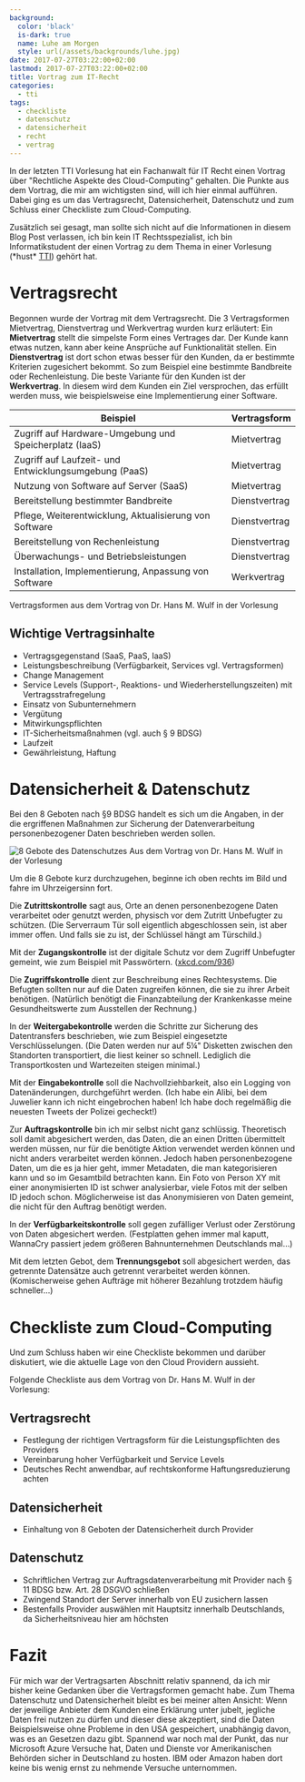 ```yaml
---
background:
  color: 'black'
  is-dark: true
  name: Luhe am Morgen
  style: url(/assets/backgrounds/luhe.jpg)
date: 2017-07-27T03:22:00+02:00
lastmod: 2017-07-27T03:22:00+02:00
title: Vortrag zum IT-Recht
categories:
  - tti
tags:
  - checkliste
  - datenschutz
  - datensicherheit
  - recht
  - vertrag
---
```

In der letzten TTI Vorlesung hat ein Fachanwalt für IT Recht einen Vortrag über "Rechtliche Aspekte des Cloud-Computing" gehalten.
Die Punkte aus dem Vortrag, die mir am wichtigsten sind, will ich hier einmal aufführen.
Dabei ging es um das Vertragsrecht, Datensicherheit, Datenschutz und zum Schluss einer Checkliste zum Cloud-Computing.
<!-- more -->

Zusätzlich sei gesagt, man sollte sich nicht auf die Informationen in diesem Blog Post verlassen, ich bin kein IT Rechtsspezialist, ich bin Informatikstudent der einen Vortrag zu dem Thema in einer Vorlesung (\*hust\* [TTI](/categories/tti)) gehört hat.

# Vertragsrecht
Begonnen wurde der Vortrag mit dem Vertragsrecht.
Die 3 Vertragsformen Mietvertrag, Dienstvertrag und Werkvertrag wurden kurz erläutert:
Ein **Mietvertrag** stellt die simpelste Form eines Vertrages dar.
Der Kunde kann etwas nutzen, kann aber keine Ansprüche auf Funktionalität stellen.
Ein **Dienstvertrag** ist dort schon etwas besser für den Kunden, da er bestimmte Kriterien zugesichert bekommt.
So zum Beispiel eine bestimmte Bandbreite oder Rechenleistung.
Die beste Variante für den Kunden ist der **Werkvertrag**.
In diesem wird dem Kunden ein Ziel versprochen, das erfüllt werden muss, wie beispielsweise eine Implementierung einer Software.

| Beispiel | Vertragsform |
| --- | --- |
| Zugriff auf Hardware-Umgebung und Speicherplatz (IaaS) | Mietvertrag |
| Zugriff auf Laufzeit- und Entwicklungsumgebung (PaaS) | Mietvertrag |
| Nutzung von Software auf Server (SaaS) | Mietvertrag |
| Bereitstellung bestimmter Bandbreite | Dienstvertrag |
| Pflege, Weiterentwicklung, Aktualisierung von Software | Dienstvertrag |
| Bereitstellung von Rechenleistung | Dienstvertrag |
| Überwachungs- und Betriebsleistungen | Dienstvertrag |
| Installation, Implementierung, Anpassung von Software | Werkvertrag |
Vertragsformen aus dem Vortrag von Dr. Hans M. Wulf in der Vorlesung

## Wichtige Vertragsinhalte
- Vertragsgegenstand (SaaS, PaaS, IaaS)
- Leistungsbeschreibung (Verfügbarkeit, Services vgl. Vertragsformen)
- Change Management
- Service Levels (Support-, Reaktions- und Wiederherstellungszeiten) mit Vertragsstrafregelung
- Einsatz von Subunternehmern
- Vergütung
- Mitwirkungspflichten
- IT-Sicherheitsmaßnahmen (vgl. auch § 9 BDSG)
- Laufzeit
- Gewährleistung, Haftung

# Datensicherheit & Datenschutz

Bei den 8 Geboten nach §9 BDSG handelt es sich um die Angaben, in der die ergriffenen Maßnahmen zur Sicherung der Datenverarbeitung personenbezogener Daten beschrieben werden sollen.

![8 Gebote des Datenschutzes](/assets/2017/07/datenschutz.jpg)
Aus dem Vortrag von Dr. Hans M. Wulf in der Vorlesung

Um die 8 Gebote kurz durchzugehen, beginne ich oben rechts im Bild und fahre im Uhrzeigersinn fort.

Die **Zutrittskontrolle** sagt aus, Orte an denen personenbezogene Daten verarbeitet oder genutzt werden, physisch vor dem Zutritt Unbefugter zu schützen.
(Die Serverraum Tür soll eigentlich abgeschlossen sein, ist aber immer offen. Und falls sie zu ist, der Schlüssel hängt am Türschild.)

Mit der **Zugangskontrolle** ist der digitale Schutz vor dem Zugriff Unbefugter gemeint, wie zum Beispiel mit Passwörtern.
([xkcd.com/936](//www.xkcd.com/936/))

Die **Zugriffskontrolle** dient zur Beschreibung eines Rechtesystems.
Die Befugten sollten nur auf die Daten zugreifen können, die sie zu ihrer Arbeit benötigen.
(Natürlich benötigt die Finanzabteilung der Krankenkasse meine Gesundheitswerte zum Ausstellen der Rechnung.)

In der **Weitergabekontrolle** werden die Schritte zur Sicherung des Datentransfers beschrieben, wie zum Beispiel eingesetzte Verschlüsselungen.
(Die Daten werden nur auf 5¼" Disketten zwischen den Standorten transportiert, die liest keiner so schnell. Lediglich die Transportkosten und Wartezeiten steigen minimal.)

Mit der **Eingabekontrolle** soll die Nachvollziehbarkeit, also ein Logging von Datenänderungen, durchgeführt werden.
(Ich habe ein Alibi, bei dem Juwelier kann ich nicht eingebrochen haben! Ich habe doch regelmäßig die neuesten Tweets der Polizei gecheckt!)

Zur **Auftragskontrolle** bin ich mir selbst nicht ganz schlüssig.
Theoretisch soll damit abgesichert werden, das Daten, die an einen Dritten übermittelt werden müssen, nur für die benötigte Aktion verwendet werden können und nicht anders verarbeitet werden können.
Jedoch haben personenbezogene Daten, um die es ja hier geht, immer Metadaten, die man kategorisieren kann und so im Gesamtbild betrachten kann.
Ein Foto von Person XY mit einer anonymisierten ID ist schwer analysierbar, viele Fotos mit der selben ID jedoch schon.
Möglicherweise ist das Anonymisieren von Daten gemeint, die nicht für den Auftrag benötigt werden.

In der **Verfügbarkeitskontrolle** soll gegen zufälliger Verlust oder Zerstörung von Daten abgesichert werden.
(Festplatten gehen immer mal kaputt, WannaCry passiert jedem größeren Bahnunternehmen Deutschlands mal…)

Mit dem letzten Gebot, dem **Trennungsgebot** soll abgesichert werden, das getrennte Datensätze auch getrennt verarbeitet werden können.
(Komischerweise gehen Aufträge mit höherer Bezahlung trotzdem häufig schneller…)


# Checkliste zum Cloud-Computing

Und zum Schluss haben wir eine Checkliste bekommen und darüber diskutiert, wie die aktuelle Lage von den Cloud Providern aussieht.

Folgende Checkliste aus dem Vortrag von Dr. Hans M. Wulf in der Vorlesung:

## Vertragsrecht
- Festlegung der richtigen Vertragsform für die Leistungspflichten des Providers
- Vereinbarung hoher Verfügbarkeit und Service Levels
- Deutsches Recht anwendbar, auf rechtskonforme Haftungsreduzierung achten

## Datensicherheit
- Einhaltung von 8 Geboten der Datensicherheit durch Provider

## Datenschutz
- Schriftlichen Vertrag zur Auftragsdatenverarbeitung mit Provider nach § 11 BDSG bzw. Art. 28 DSGVO schließen
- Zwingend Standort der Server innerhalb von EU zusichern lassen
- Bestenfalls Provider auswählen mit Hauptsitz innerhalb Deutschlands, da Sicherheitsniveau hier am höchsten

# Fazit

Für mich war der Vertragsarten Abschnitt relativ spannend, da ich mir bisher keine Gedanken über die Vertragsformen gemacht habe.
Zum Thema Datenschutz und Datensicherheit bleibt es bei meiner alten Ansicht: Wenn der jeweilige Anbieter dem Kunden eine Erklärung unter jubelt, jegliche Daten frei nutzen zu dürfen und dieser diese akzeptiert, sind die Daten Beispielsweise ohne Probleme in den USA gespeichert, unabhängig davon, was es an Gesetzen dazu gibt.
Spannend war noch mal der Punkt, das nur Microsoft Azure Versuche hat, Daten und Dienste vor Amerikanischen Behörden sicher in Deutschland zu hosten.
IBM oder Amazon haben dort keine bis wenig ernst zu nehmende Versuche unternommen.
